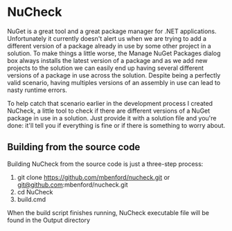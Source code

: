 # NuCheck

NuGet is a great tool and a great package manager for .NET applications. Unfortunately it currently doesn't alert us when we are trying to add a different version of a package already in use by some other project in a solution. To make things a little worse, the Manage NuGet Packages dialog box always installs the latest version of a package and as we add new projects to the solution we can easily end up having several different versions of a package in use across the solution. Despite being a perfectly valid scenario, having multiples versions of an assembly in use can lead to nasty runtime errors.

To help catch that scenario earlier in the development process I created NuCheck, a little tool to check if there are different versions of a NuGet package in use in a solution. Just provide it with a solution file and you're done: it'll tell you if everything is fine or if there is something to worry about.

## Building from the source code

Building NuCheck from the source code is just a three-step process:

1. git clone https://github.com/mbenford/nucheck.git or git@github.com:mbenford/nucheck.git
2. cd NuCheck
3. build.cmd

When the build script finishes running, NuCheck executable file will be found in the Output directory